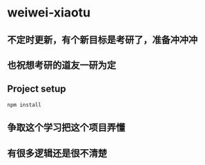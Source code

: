 # weiwei-xiaotu

## 不定时更新，有个新目标是考研了，准备冲冲冲

## 也祝想考研的道友一研为定

## Project setup

```
npm install
```

## 争取这个学习把这个项目弄懂

## 有很多逻辑还是很不清楚

